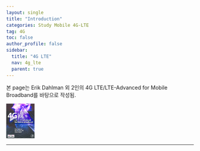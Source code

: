 ```yaml
---
layout: single
title: "Introduction"
categories: Study Mobile 4G-LTE
tag: 4G
toc: false
author_profile: false
sidebar:
  title: "4G LTE"
  nav: 4g_lte
  parent: true
---
```


본 page는 Erik Dahlman 외 2인의 4G LTE/LTE-Advanced for Mobile Broadband를 바탕으로 작성됨.<br>
<p><img src="/images/4g_lte/1.1-1.png" class="gallery-img" width="15%" height="15%"/></p>


---